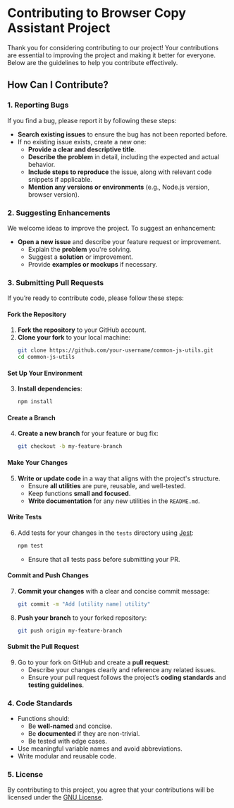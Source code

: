 # Contributing to Browser Copy Assistant Project

Thank you for considering contributing to our project! Your contributions are essential to improving the project and making it better for everyone. Below are the guidelines to help you contribute effectively.

## How Can I Contribute?

### 1. Reporting Bugs

If you find a bug, please report it by following these steps:
- **Search existing issues** to ensure the bug has not been reported before.
- If no existing issue exists, create a new one:
  - **Provide a clear and descriptive title**.
  - **Describe the problem** in detail, including the expected and actual behavior.
  - **Include steps to reproduce** the issue, along with relevant code snippets if applicable.
  - **Mention any versions or environments** (e.g., Node.js version, browser version).

### 2. Suggesting Enhancements

We welcome ideas to improve the project. To suggest an enhancement:
- **Open a new issue** and describe your feature request or improvement.
  - Explain the **problem** you're solving.
  - Suggest a **solution** or improvement.
  - Provide **examples or mockups** if necessary.

### 3. Submitting Pull Requests

If you’re ready to contribute code, please follow these steps:

#### Fork the Repository
1. **Fork the repository** to your GitHub account.
2. **Clone your fork** to your local machine:
    ```bash
    git clone https://github.com/your-username/common-js-utils.git
    cd common-js-utils
    ```

#### Set Up Your Environment
3. **Install dependencies**:
    ```bash
    npm install
    ```

#### Create a Branch
4. **Create a new branch** for your feature or bug fix:
    ```bash
    git checkout -b my-feature-branch
    ```

#### Make Your Changes
5. **Write or update code** in a way that aligns with the project's structure.
    - Ensure **all utilities** are pure, reusable, and well-tested.
    - Keep functions **small and focused**.
    - **Write documentation** for any new utilities in the `README.md`.

#### Write Tests
6. Add tests for your changes in the `tests` directory using [Jest](https://jestjs.io/):
    ```bash
    npm test
    ```
    - Ensure that all tests pass before submitting your PR.

#### Commit and Push Changes
7. **Commit your changes** with a clear and concise commit message:
    ```bash
    git commit -m "Add [utility name] utility"
    ```

8. **Push your branch** to your forked repository:
    ```bash
    git push origin my-feature-branch
    ```

#### Submit the Pull Request
9. Go to your fork on GitHub and create a **pull request**:
    - Describe your changes clearly and reference any related issues.
    - Ensure your pull request follows the project’s **coding standards** and **testing guidelines**.

### 4. Code Standards

- Functions should:
  - Be **well-named** and concise.
  - Be **documented** if they are non-trivial.
  - Be tested with edge cases.
- Use meaningful variable names and avoid abbreviations.
- Write modular and reusable code.

### 5. License

By contributing to this project, you agree that your contributions will be licensed under the [GNU License](./LICENSE).
